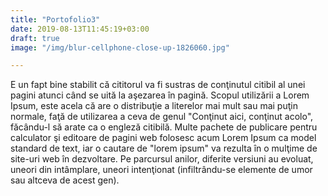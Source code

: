 ```yaml
---
title: "Portofolio3"
date: 2019-08-13T11:45:19+03:00
draft: true
image: "/img/blur-cellphone-close-up-1826060.jpg"

---
```


E un fapt bine stabilit că cititorul va fi sustras de conţinutul citibil al unei pagini atunci când se uită la aşezarea în pagină. Scopul utilizării a Lorem Ipsum, este acela că are o distribuţie a literelor mai mult sau mai puţin normale, faţă de utilizarea a ceva de genul "Conţinut aici, conţinut acolo", făcându-l să arate ca o engleză citibilă. Multe pachete de publicare pentru calculator şi editoare de pagini web folosesc acum Lorem Ipsum ca model standard de text, iar o cautare de "lorem ipsum" va rezulta în o mulţime de site-uri web în dezvoltare. Pe parcursul anilor, diferite versiuni au evoluat, uneori din intâmplare, uneori intenţionat (infiltrându-se elemente de umor sau altceva de acest gen).